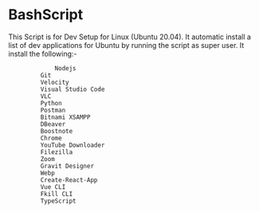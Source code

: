 # BashScript
This Script is for Dev Setup for Linux (Ubuntu 20.04). It automatic install a list of dev applications for Ubuntu by running the script as super user. It install the following:-
  
                 Nodejs
	         Git
	         Velocity
	         Visual Studio Code
	         VLC
	         Python
	         Postman
	         Bitnami XSAMPP
	         DBeaver
	         Boostnote
	         Chrome
	         YouTube Downloader
	         Filezilla
	         Zoom
	         Gravit Designer
	         Webp
	         Create-React-App
	         Vue CLI
	         Fkill CLI
	         TypeScript
